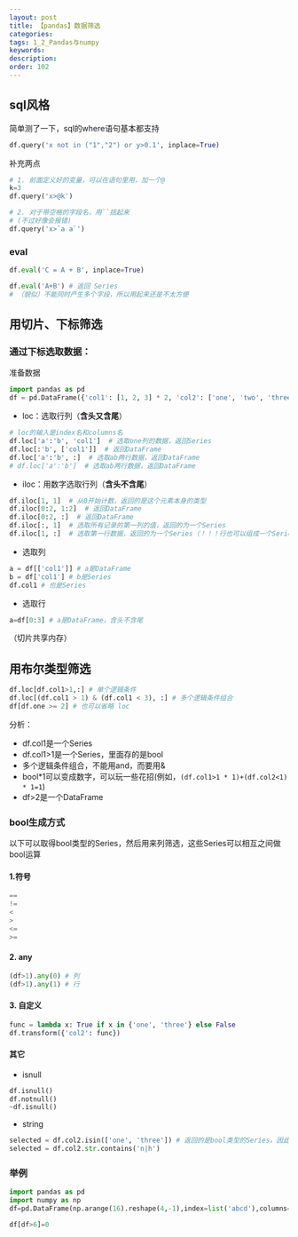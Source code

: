 ```yaml
---
layout: post
title: 【pandas】数据筛选
categories:
tags: 1_2_Pandas与numpy
keywords:
description:
order: 102
---
```


## sql风格

简单测了一下，sql的where语句基本都支持

```python
df.query('x not in ("1","2") or y>0.1', inplace=True)
```

补充两点
```python
# 1. 前面定义好的变量，可以在语句里用，加一个@
k=3
df.query('x>@k')

# 2. 对于带空格的字段名，用``括起来
# (不过好像会报错)
df.query('x>`a a`')
```

### eval
```python
df.eval('C = A + B', inplace=True)

df.eval('A+B') # 返回 Series
# （貌似）不能同时产生多个字段，所以用起来还是不太方便
```



## 用切片、下标筛选

### 通过下标选取数据：

准备数据
```python
import pandas as pd
df = pd.DataFrame({'col1': [1, 2, 3] * 2, 'col2': ['one', 'two', 'three'] * 2}, index=list('abcdef'))
```

- loc：选取行列（**含头又含尾**）
```python
# loc的输入是index名和columns名
df.loc['a':'b', 'col1']  # 选取one列的数据，返回Series
df.loc[:'b', ['col1']]  # 返回DataFrame
df.loc['a':'b', :]  # 选取ab两行数据，返回DataFrame
# df.loc['a':'b']  # 选取ab两行数据，返回DataFrame
```
- iloc：用数字选取行列（**含头不含尾**）
```python
df.iloc[1, 1]  # 从0开始计数，返回的是这个元素本身的类型
df.iloc[0:2, 1:2]  # 返回DataFrame
df.iloc[0:2, :]  # 返回DataFrame
df.iloc[:, 1]  # 选取所有记录的第一列的值，返回的为一个Series
df.iloc[1, :]  # 选取第一行数据，返回的为一个Series（！！！行也可以组成一个Series）
```
- 选取列
```python
a = df[['col1']] # a是DataFrame
b = df['col1'] # b是Series
df.col1 # 也是Series
```
- 选取行
```python
a=df[0:3] # a是DataFrame，含头不含尾
```

（切片共享内存）

## 用布尔类型筛选

```python
df.loc[df.col1>1,:] # 单个逻辑条件
df.loc[(df.col1 > 1) & (df.col1 < 3), :] # 多个逻辑条件组合
df[df.one >= 2] # 也可以省略 loc
```
分析：
- df.col1是一个Series
- df.col1>1是一个Series，里面存的是bool
- 多个逻辑条件组合，不能用and，而要用&
- bool*1可以变成数字，可以玩一些花招(例如，`(df.col1>1 * 1)+(df.col2<1) * 1=1`)
- df>2是一个DataFrame

### bool生成方式

以下可以取得bool类型的Series，然后用来列筛选，这些Series可以相互之间做bool运算
#### 1.符号
```py
==
!=
<
>
<=
>=
```
#### 2. any
```py
(df>1).any(0) # 列
(df>1).any(1) # 行
```
#### 3. 自定义
```py
func = lambda x: True if x in {'one', 'three'} else False
df.transform({'col2': func})
```

#### 其它
- isnull
```py
df.isnull()
df.notnull()
~df.isnull()
```
- string
```python
selected = df.col2.isin(['one', 'three']) # 返回的是bool类型的Series，因此可以做bool运算
selected = df.col2.str.contains('n|h')
```

### 举例

```py
import pandas as pd
import numpy as np
df=pd.DataFrame(np.arange(16).reshape(4,-1),index=list('abcd'),columns=list('gfjk'))

df[df>6]=0
```

